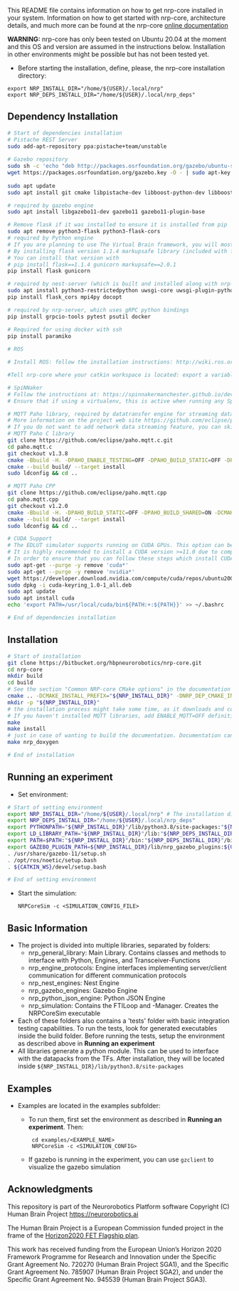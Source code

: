 This README file contains information on how to get nrp-core installed in your system. Information on how to get started with nrp-core, architecture details, and much more can be found at the nrp-core [online documentation](hbpneurorobotics.bitbucket.io)

**WARNING:** nrp-core has only been tested on Ubuntu 20.04 at the moment and this OS and version are assumed in the instructions below. Installation in other environments might be possible but has not been tested yet.

 * Before starting the installation, define, please, the nrp-core installation directory:
 
 ```
export NRP_INSTALL_DIR="/home/${USER}/.local/nrp"
export NRP_DEPS_INSTALL_DIR="/home/${USER}/.local/nrp_deps"
 ```

## Dependency Installation

```bash
# Start of dependencies installation
# Pistache REST Server
sudo add-apt-repository ppa:pistache+team/unstable
    
# Gazebo repository
sudo sh -c 'echo "deb http://packages.osrfoundation.org/gazebo/ubuntu-stable `lsb_release -cs` main" > /etc/apt/sources.list.d/gazebo-stable.list'
wget https://packages.osrfoundation.org/gazebo.key -O - | sudo apt-key add -
    
sudo apt update
sudo apt install git cmake libpistache-dev libboost-python-dev libboost-filesystem-dev libboost-numpy-dev libcurl4-openssl-dev nlohmann-json3-dev libzip-dev cython3 python3-numpy libgrpc++-dev protobuf-compiler-grpc libprotobuf-dev doxygen libgsl-dev libopencv-dev python3-opencv python3-pil python3-pip libgmock-dev libomp-dev

# required by gazebo engine
sudo apt install libgazebo11-dev gazebo11 gazebo11-plugin-base

# Remove flask if it was installed to ensure it is installed from pip
sudo apt remove python3-flask python3-flask-cors
# required by Python engine
# If you are planning to use The Virtual Brain framework, you will most likely have to use flask version 1.1.4.
# By installing flask version 1.1.4 markupsafe library (included with flask) has to be downgraded to version 2.0.1 to run properly with gunicorn
# You can install that version with 
# pip install flask==1.1.4 gunicorn markupsafe==2.0.1
pip install flask gunicorn

# required by nest-server (which is built and installed along with nrp-core)
sudo apt install python3-restrictedpython uwsgi-core uwsgi-plugin-python3 
pip install flask_cors mpi4py docopt

# required by nrp-server, which uses gRPC python bindings
pip install grpcio-tools pytest psutil docker

# Required for using docker with ssh
pip install paramiko
   
# ROS

# Install ROS: follow the installation instructions: http://wiki.ros.org/noetic Installation/Ubuntu. To enable ros support in nrp on `ros-noetic-ros-base` is required.

#Tell nrp-core where your catkin workspace is located: export a variable CATKIN_WS pointing to an existing catkin workspace root folder. If the variable does not exist, a new catkin workspace will be created at `${HOME}/catkin_ws`.

# SpiNNaker
# Follow the instructions at: https://spinnakermanchester.github.io/development/gitinstall.html.
# Ensure that if using a virtualenv, this is active when running any SpiNNaker scripts.

# MQTT Paho library, required by datatransfer engine for streaming data over network
# More information on the project web site https://github.com/eclipse/paho.mqtt.cpp
# If you do not want to add network data streaming feature, you can skip this step.
# MQTT Paho C library
git clone https://github.com/eclipse/paho.mqtt.c.git
cd paho.mqtt.c
git checkout v1.3.8
cmake -Bbuild -H. -DPAHO_ENABLE_TESTING=OFF -DPAHO_BUILD_STATIC=OFF -DPAHO_BUILD_SHARED=ON -DPAHO_WITH_SSL=ON -DPAHO_HIGH_PERFORMANCE=ON -DCMAKE_INSTALL_PREFIX="${NRP_DEPS_INSTALL_DIR}"
cmake --build build/ --target install
sudo ldconfig && cd ..

# MQTT Paho CPP
git clone https://github.com/eclipse/paho.mqtt.cpp
cd paho.mqtt.cpp
git checkout v1.2.0
cmake -Bbuild -H. -DPAHO_BUILD_STATIC=OFF -DPAHO_BUILD_SHARED=ON -DCMAKE_INSTALL_PREFIX="${NRP_DEPS_INSTALL_DIR}" -DCMAKE_PREFIX_PATH="${NRP_DEPS_INSTALL_DIR}"
cmake --build build/ --target install
sudo ldconfig && cd ..

# CUDA Support
# The EDLUT simulator supports running on CUDA GPUs. This option can be enabled if EDLUT_WITH_CUDA cmake option is set to ON while configuring nrp-core. 
# It is highly recommended to install a CUDA version >=11.0 due to compatibility version with GCC9 (default compiler for Ubuntu 20.04)
# In order to ensure that you can follow these steps which install CUDA 12.0:
sudo apt-get --purge -y remove 'cuda*' 
sudo apt-get --purge -y remove 'nvidia*'
wget https://developer.download.nvidia.com/compute/cuda/repos/ubuntu2004/x86_64/cuda-keyring_1.0-1_all.deb
sudo dpkg -i cuda-keyring_1.0-1_all.deb
sudo apt update
sudo apt install cuda
echo 'export PATH=/usr/local/cuda/bin${PATH:+:${PATH}}' >> ~/.bashrc

# End of dependencies installation
```

## Installation

```bash
# Start of installation
git clone https://bitbucket.org/hbpneurorobotics/nrp-core.git
cd nrp-core
mkdir build
cd build
# See the section "Common NRP-core CMake options" in the documentation for the additional ways to configure the project with CMake
cmake .. -DCMAKE_INSTALL_PREFIX="${NRP_INSTALL_DIR}" -DNRP_DEP_CMAKE_INSTALL_PREFIX="${NRP_DEPS_INSTALL_DIR}"
mkdir -p "${NRP_INSTALL_DIR}"
# the installation process might take some time, as it downloads and compiles Nest as well.
# If you haven't installed MQTT libraries, add ENABLE_MQTT=OFF definition to cmake (-DENABLE_MQTT=OFF).
make
make install
# just in case of wanting to build the documentation. Documentation can then be found in a new doxygen folder
make nrp_doxygen

# End of installation
```

## Running an experiment

 * Set environment:
 
 ```bash
 # Start of setting environment
 export NRP_INSTALL_DIR="/home/${USER}/.local/nrp" # The installation directory, which was given before
 export NRP_DEPS_INSTALL_DIR="/home/${USER}/.local/nrp_deps"
 export PYTHONPATH="${NRP_INSTALL_DIR}"/lib/python3.8/site-packages:"${NRP_DEPS_INSTALL_DIR}"/lib/python3.8/site-packages:$PYTHONPATH
 export LD_LIBRARY_PATH="${NRP_INSTALL_DIR}"/lib:"${NRP_DEPS_INSTALL_DIR}"/lib:${NRP_INSTALL_DIR}/lib/nrp_gazebo_plugins:$LD_LIBRARY_PATH
 export PATH=$PATH:"${NRP_INSTALL_DIR}"/bin:"${NRP_DEPS_INSTALL_DIR}"/bin
 export GAZEBO_PLUGIN_PATH=${NRP_INSTALL_DIR}/lib/nrp_gazebo_plugins:${GAZEBO_PLUGIN_PATH}
 . /usr/share/gazebo-11/setup.sh
 . /opt/ros/noetic/setup.bash
 . ${CATKIN_WS}/devel/setup.bash

 # End of setting environment
 ```


 * Start the simulation:

    `NRPCoreSim -c <SIMULATION_CONFIG_FILE>`

## Basic Information

 - The project is divided into multiple libraries, separated by folders:
     - nrp_general_library: Main Library. Contains classes and methods to interface with Python, Engines, and Transceiver-Functions
     - nrp_engine_protocols: Engine interfaces implementing server/client communication for different communication protocols
     - nrp_nest_engines: Nest Engine
     - nrp_gazebo_engines: Gazebo Engine
     - nrp_python_json_engine: Python JSON Engine
     - nrp_simulation: Contains the FTILoop and -Manager. Creates the NRPCoreSim executable
 - Each of these folders also contains a 'tests' folder with basic integration testing capabilities. To run the tests, look for generated executables inside the build folder. Before running the tests, setup the environment as described above in **Running an experiment**
 - All libraries generate a python module. This can be used to interface with the datapacks from the TFs. After installation, they will be located inside `${NRP_INSTALL_DIR}/lib/python3.8/site-packages`

## Examples

 - Examples are located in the examples subfolder:
     - To run them, first set the environment as described in **Running an experiment**. Then:

            cd examples/<EXAMPLE_NAME>
            NRPCoreSim -c <SIMULATION_CONFIG>
            
     - If gazebo is running in the experiment, you can use `gzclient` to visualize the gazebo simulation

## Acknowledgments

This repository is part of the Neurorobotics Platform software
Copyright (C) Human Brain Project
https://neurorobotics.ai

The Human Brain Project is a European Commission funded project
in the frame of the [Horizon2020 FET Flagship plan](http://ec.europa.eu/programmes/horizon2020/en/h2020-section/fet-flagships).

This work has received funding from the European Union’s Horizon 2020 Framework Programme for Research and Innovation under the Specific Grant Agreement No. 720270 (Human Brain Project SGA1), and the Specific Grant Agreement No. 785907 (Human Brain Project SGA2), and under the Specific Grant Agreement No. 945539 (Human Brain Project SGA3).
